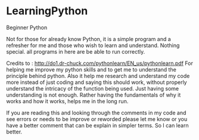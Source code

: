 # LearningPython
Beginner Python

Not for those for already know Python, it is a simple program and a refresher for me and those who wish to learn and understand.
Nothing special. all programs in here are be able to run correctly.


Credits to : http://do1.dr-chuck.com/pythonlearn/EN_us/pythonlearn.pdf
For helping me improve my python skills and to get me to understand the principle behind python.
Also it help me research and understand my code more instead of just coding and saying this should work, 
without properly understand the intricacy of the function being used. Just having some understanding 
is not enough. Rather having the fundamentals of why it works and how it works, helps me in the long run.

If you are reading this and looking through the comments in my code and see errors or needs to be improve or 
reworded please let me know or you have a better comment that can be explain in simpler terms. So I can learn better. 

